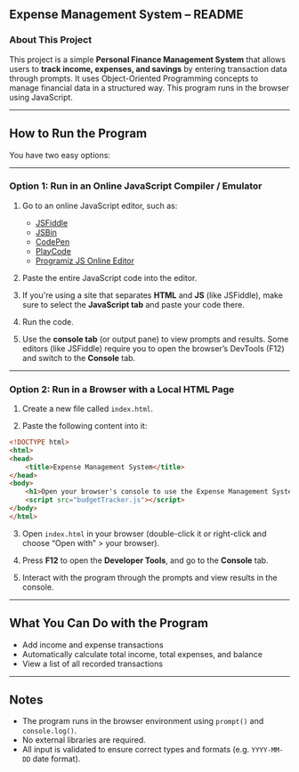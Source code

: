 ## Expense Management System – README

### About This Project

This project is a simple **Personal Finance Management System** that allows users to **track income, expenses, and savings** by entering transaction data through prompts. It uses Object-Oriented Programming concepts to manage financial data in a structured way. This program runs in the browser using JavaScript.

---

## How to Run the Program

You have two easy options:

---

### Option 1: Run in an Online JavaScript Compiler / Emulator

1. Go to an online JavaScript editor, such as:
   - [JSFiddle](https://jsfiddle.net/)
   - [JSBin](https://jsbin.com/)
   - [CodePen](https://codepen.io/)
   - [PlayCode](https://playcode.io/)
   - [Programiz JS Online Editor](https://www.programiz.com/javascript/online-compiler)

2. Paste the entire JavaScript code into the editor.

3. If you're using a site that separates **HTML** and **JS** (like JSFiddle), make sure to select the **JavaScript tab** and paste your code there.

4. Run the code.

5. Use the **console tab** (or output pane) to view prompts and results. Some editors (like JSFiddle) require you to open the browser’s DevTools (F12) and switch to the **Console** tab.

---

### Option 2: Run in a Browser with a Local HTML Page

1. Create a new file called `index.html`.

2. Paste the following content into it:

```html
<!DOCTYPE html>
<html>
<head>
    <title>Expense Management System</title>
</head>
<body>
    <h1>Open your browser's console to use the Expense Management System</h1>
    <script src="budgetTracker.js"></script>
</body>
</html>
```

3. Open `index.html` in your browser (double-click it or right-click and choose “Open with” > your browser).

4. Press **F12** to open the **Developer Tools**, and go to the **Console** tab.

5. Interact with the program through the prompts and view results in the console.

---

## What You Can Do with the Program

- Add income and expense transactions
- Automatically calculate total income, total expenses, and balance
- View a list of all recorded transactions

---

## Notes

- The program runs in the browser environment using `prompt()` and `console.log()`.
- No external libraries are required.
- All input is validated to ensure correct types and formats (e.g. `YYYY-MM-DD` date format).
